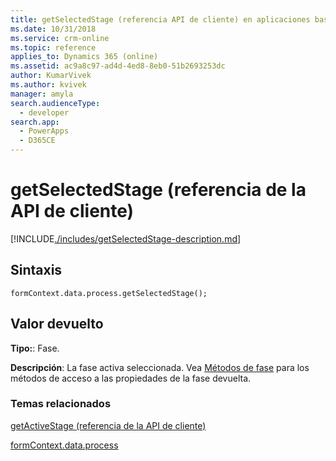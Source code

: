 ```yaml
---
title: getSelectedStage (referencia API de cliente) en aplicaciones basadas en modelos | Microsoft Docs
ms.date: 10/31/2018
ms.service: crm-online
ms.topic: reference
applies_to: Dynamics 365 (online)
ms.assetid: ac9a8c97-ad4d-4ed8-8eb0-51b2693253dc
author: KumarVivek
ms.author: kvivek
manager: amyla
search.audienceType:
  - developer
search.app:
  - PowerApps
  - D365CE
---
```

# <a name="getselectedstage-client-api-reference"></a>getSelectedStage (referencia de la API de cliente)



[!INCLUDE[./includes/getSelectedStage-description.md](./includes/getSelectedStage-description.md)]

## <a name="syntax"></a>Sintaxis

`formContext.data.process.getSelectedStage();`

## <a name="return-value"></a>Valor devuelto

**Tipo:**: Fase. 

**Descripción**: La fase activa seleccionada. Vea [Métodos de fase](../formContext-data-process.md#stage-methods) para los métodos de acceso a las propiedades de la fase devuelta.

### <a name="related-topics"></a>Temas relacionados

[getActiveStage (referencia de la API de cliente)](activestage/getActiveStage.md)

[formContext.data.process](../formContext-data-process.md)
 


